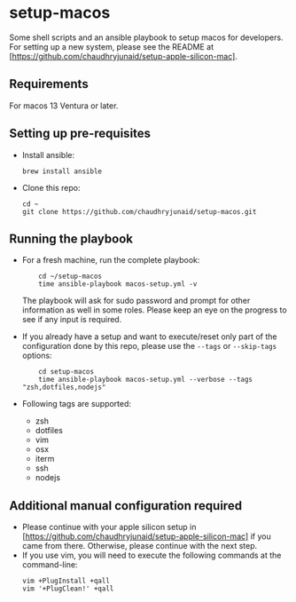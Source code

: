 # setup-macos
Some shell scripts and an ansible playbook to setup macos for developers. For setting up a new system, please see the README at  [https://github.com/chaudhryjunaid/setup-apple-silicon-mac].

## Requirements
For macos 13 Ventura or later.

## Setting up pre-requisites

* Install ansible:
  ```
  brew install ansible
  ```

* Clone this repo:
  ```
  cd ~
  git clone https://github.com/chaudhryjunaid/setup-macos.git
  ```

## Running the playbook

* For a fresh machine, run the complete playbook:
  ```
      cd ~/setup-macos
      time ansible-playbook macos-setup.yml -v
  ```
  The playbook will ask for sudo password and prompt for other information as well in some roles. Please keep an eye on the progress to see if any input is required.

* If you already have a setup and want to execute/reset only part of the configuration done by this repo, please use the `--tags` or `--skip-tags` options:
  ```
      cd setup-macos
      time ansible-playbook macos-setup.yml --verbose --tags "zsh,dotfiles,nodejs"
  ```
* Following tags are supported:
  * zsh
  * dotfiles
  * vim
  * osx
  * iterm
  * ssh
  * nodejs

## Additional manual configuration required
* Please continue with your apple silicon setup in [https://github.com/chaudhryjunaid/setup-apple-silicon-mac] if you came from there. Otherwise, please continue with the next step.
* If you use vim, you will need to execute the following commands at the command-line:
  ```
  vim +PlugInstall +qall
  vim '+PlugClean!' +qall
  ```
  
